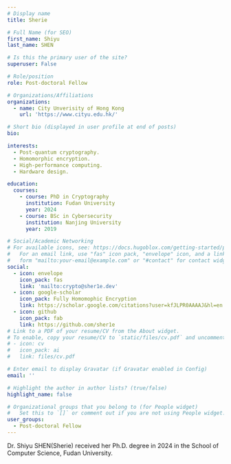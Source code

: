 ```yaml
---
# Display name
title: Sherie

# Full Name (for SEO)
first_name: Shiyu
last_name: SHEN

# Is this the primary user of the site?
superuser: False

# Role/position
role: Post-doctoral Fellow

# Organizations/Affiliations
organizations:
  - name: City Unverisity of Hong Kong
    url: 'https://www.cityu.edu.hk/'

# Short bio (displayed in user profile at end of posts)
bio: 

interests:
  - Post-quantum cryptography.
  - Homomorphic encryption.
  - High-performance computing.
  - Hardware design.

education:
  courses:
    - course: PhD in Cryptography
      institution: Fudan University
      year: 2024
    - course: BSc in Cybersecurity
      institution: Nanjing University
      year: 2019

# Social/Academic Networking
# For available icons, see: https://docs.hugoblox.com/getting-started/page-builder/#icons
#   For an email link, use "fas" icon pack, "envelope" icon, and a link in the
#   form "mailto:your-email@example.com" or "#contact" for contact widget.
social:
  - icon: envelope
    icon_pack: fas
    link: 'mailto:crypto@sher1e.dev'
  - icon: google-scholar
    icon_pack: Fully Homomophic Encryption
    link: https://scholar.google.com/citations?user=kfJLPR0AAAAJ&hl=en
  - icon: github
    icon_pack: fab
    link: https://github.com/sher1e
# Link to a PDF of your resume/CV from the About widget.
# To enable, copy your resume/CV to `static/files/cv.pdf` and uncomment the lines below.
# - icon: cv
#   icon_pack: ai
#   link: files/cv.pdf

# Enter email to display Gravatar (if Gravatar enabled in Config)
email: ''

# Highlight the author in author lists? (true/false)
highlight_name: false

# Organizational groups that you belong to (for People widget)
#   Set this to `[]` or comment out if you are not using People widget.
user_groups:
  - Post-doctoral Fellow
---
```


Dr. Shiyu SHEN(Sherie) received her Ph.D. degree in 2024 in the School of Computer Science, Fudan University.
